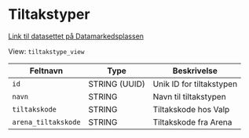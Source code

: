 # Tiltakstyper

[Link til datasettet på Datamarkedsplassen](https://data.ansatt.nav.no/dataproduct/48c6dab9-d236-4088-bb48-0a59007148c9/Arbeidsmarkedstiltak%20%28Valp%29/2d4102d6-80f2-4946-9bcc-95cc13ae5b7b)

View: `tiltakstype_view`

| Feltnavn            | Type          | Beskrivelse              |
|---------------------|---------------|--------------------------|
| `id`                | STRING (UUID) | Unik ID for tiltakstypen |
| `navn`              | STRING        | Navn til tiltakstypen    |
| `tiltakskode`       | STRING        | Tiltakskode hos Valp     |
| `arena_tiltakskode` | STRING        | Tiltakskode fra Arena    |
